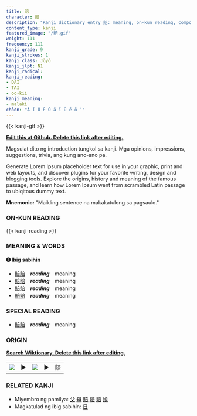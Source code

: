 ```yaml
---
title: 賠
character: 賠
description: "Kanji dictionary entry 賠: meaning, on-kun reading, compounds, origin, related kanji"
content_type: kanji
featured_image: "/賠.gif"
weight: 111
frequency: 111
kanji_grade: 9
kanji_strokes: 1
kanji_class: Jōyō
kanji_jlpt: N1
kanji_radical: 
kanji_reading: 
- DAI
- TAI
- oo-kii
kanji_meaning:
- malaki
chōon: "Ā Ī Ū Ē Ō ā ī ū ē ō ’"
---
```

[//]: # (Don't edit the line below. Kanji animated GIF code is automatically generated.)
{{< kanji-gif >}}

[//]: # (Edit below this line.)

**[Edit this at Github. Delete this link after editing.](https://github.com/tim0g/tim/tree/main/content/kanji/賠/index.md)**

Magsulat dito ng introduction tungkol sa kanji. Mga opinions, impressions, suggestions, trivia, ang kung ano-ano pa.

Generate Lorem Ipsum placeholder text for use in your graphic, print and web layouts, and discover plugins for your favorite writing, design and blogging tools. Explore the origins, history and meaning of the famous passage, and learn how Lorem Ipsum went from scrambled Latin passage to ubiqitous dummy text.
 
**Mnemonic:** "Maikling sentence na makakatulong sa pagsaulo."

### ON-KUN READING

[//]: # (Don't edit the line below. ON-KUN READING code is automatically generated.)
{{< kanji-reading >}}

### MEANING & WORDS

#### ➊ **Ibig sabihin**
  - [賠](../賠)[賠](../賠)　***reading***　meaning
  - [賠](../賠)[賠](../賠)　***reading***　meaning
  - [賠](../賠)[賠](../賠)　***reading***　meaning
  - [賠](../賠)[賠](../賠)　***reading***　meaning

### SPECIAL READING
  - [賠](../賠)[賠](../賠)　***reading***　meaning

### ORIGIN

**[Search Wiktionary. Delete this link after editing.](https://wiktionary.org/wiki/賠)**
<table class="kanji-table"><tr><td>
<img src="60px-賠-bronze.svg.png">
</td><td>▶</td><td>
<img src="60px-賠-oracle.svg.png">
</td><td>▶</td>
<td class="kanji-origin">賠</td>
</tr></table>

### RELATED KANJI
- Miyembro ng pamilya: [父](../父) [母](../母) [賠](../賠) [賠](../賠) [賠](../賠) [娘](../娘)
- Magkatulad ng ibig sabihin: [日](../日)
